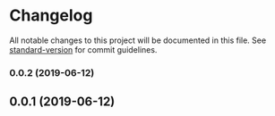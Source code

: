# Changelog

All notable changes to this project will be documented in this file. See [standard-version](https://github.com/conventional-changelog/standard-version) for commit guidelines.

### 0.0.2 (2019-06-12)



## 0.0.1 (2019-06-12)
